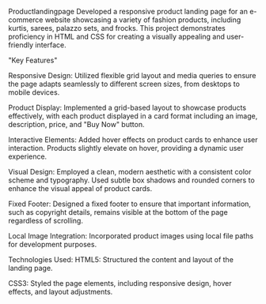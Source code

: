 Productlandingpage
Developed a responsive product landing page for an e-commerce website showcasing a variety of fashion products, including kurtis, sarees, palazzo sets, and frocks. This project demonstrates proficiency in HTML and CSS for creating a visually appealing and user-friendly interface.

"Key Features"

Responsive Design:
Utilized flexible grid layout and media queries to ensure the page adapts seamlessly to different screen sizes, from desktops to mobile devices.

Product Display:
Implemented a grid-based layout to showcase products effectively, with each product displayed in a card format including an image, description, price, and "Buy Now" button.

Interactive Elements:
Added hover effects on product cards to enhance user interaction. Products slightly elevate on hover, providing a dynamic user experience.

Visual Design:
Employed a clean, modern aesthetic with a consistent color scheme and typography. Used subtle box shadows and rounded corners to enhance the visual appeal of product cards.

Fixed Footer:
Designed a fixed footer to ensure that important information, such as copyright details, remains visible at the bottom of the page regardless of scrolling.

Local Image Integration:
Incorporated product images using local file paths for development purposes.

Technologies Used:
HTML5: Structured the content and layout of the landing page.

CSS3: Styled the page elements, including responsive design, hover effects, and layout adjustments.

